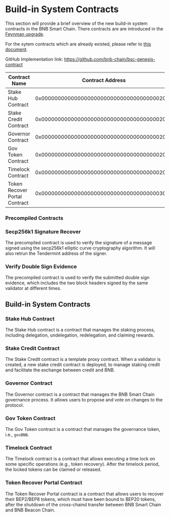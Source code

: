 # Build-in System Contracts

This section will provide a brief overview of the new build-in system contracts in the BNB Smart Chain.
There contracts are are introduced in the [Feynman upgrade](https://github.com/bnb-chain/bsc/releases/tag/v1.3.10).

For the sytem contracts which are already existed, please refer
to [this document](https://docs.bnbchain.org/docs/learn/system-contract/).

GitHub Implementation link: https://github.com/bnb-chain/bsc-genesis-contract

| Contract Name                 | Contract Address                           | ABI File                                                                                                       |
|-------------------------------|--------------------------------------------|----------------------------------------------------------------------------------------------------------------|
| Stake Hub Contract            | 0x0000000000000000000000000000000000002002 | [stakehub](https://github.com/bnb-chain/bsc-genesis-contract/blob/master/abi/stakehub.abi)                     |
| Stake Credit Contract         | 0x0000000000000000000000000000000000002003 | [stakecredit](https://github.com/bnb-chain/bsc-genesis-contract/blob/master/abi/stakecredit.abi)               |
| Governor Contract             | 0x0000000000000000000000000000000000002004 | [bscgovernor](https://github.com/bnb-chain/bsc-genesis-contract/blob/master/abi/bscgovernor.abi)               |
| Gov Token Contract            | 0x0000000000000000000000000000000000002005 | [govtoken](https://github.com/bnb-chain/bsc-genesis-contract/blob/master/abi/govtoken.abi)                     |
| Timelock Contract             | 0x0000000000000000000000000000000000002006 | [bsctimelock](https://github.com/bnb-chain/bsc-genesis-contract/blob/master/abi/bsctimelock.abi)               |
| Token Recover Portal Contract | 0x0000000000000000000000000000000000003000 | [tokenrecoverportal](https://github.com/bnb-chain/bsc-genesis-contract/blob/master/abi/tokenrecoverportal.abi) |

### Precompiled Contracts

### Secp256k1 Signature Recover

The precompiled contract is used to verify the signature of a message signed using the secp256k1 elliptic curve
cryptography algorithm. It will also retrun the Tendermint address of the signer.

### Verify Double Sign Evidence

The precompiled contract is used to verify the submitted double sign evidence,
which includes the two block headers signed by the same validator at different times.

## Build-in System Contracts

### Stake Hub Contract

The Stake Hub contract is a contract that manages the staking process, including delegation, undelegation, redelegation,
and claiming rewards.

### Stake Credit Contract

The Stake Credit contract is a template proxy contract. When a validator is created, a new stake credit contract is deployed,
to manage staking credit and facilitate the exchange between credit and BNB.

### Governor Contract

The Governor contract is a contract that manages the BNB Smart Chain governance process.
It allows users to propose and vote on changes to the protocol.

### Gov Token Contract

The Gov Token contract is a contract that manages the governance token, i.e., `govBNB`.

### Timelock Contract

The Timelock contract is a contract that allows executing a time lock on some specific operations (e.g., token
recovery).
After the timelock period, the locked tokens can be claimed or released.

### Token Recover Portal Contract

The Token Recover Portal contract is a contract that allows users to recover their BEP2/BEP8 tokens,
which must have been bound to BEP20 tokens, after the shutdown of the cross-chaind transfer between
BNB Smart Chain and BNB Beacon Chain. 



